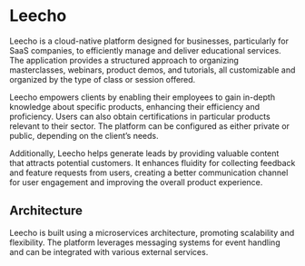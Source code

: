 # Leecho

Leecho is a cloud-native platform designed for businesses, particularly for SaaS companies, to efficiently manage and deliver educational services. The application provides a structured approach to organizing masterclasses, webinars, product demos, and tutorials, all customizable and organized by the type of class or session offered.

Leecho empowers clients by enabling their employees to gain in-depth knowledge about specific products, enhancing their efficiency and proficiency. Users can also obtain certifications in particular products relevant to their sector. The platform can be configured as either private or public, depending on the client’s needs.

Additionally, Leecho helps generate leads by providing valuable content that attracts potential customers. It enhances fluidity for collecting feedback and feature requests from users, creating a better communication channel for user engagement and improving the overall product experience.

## Architecture

Leecho is built using a microservices architecture, promoting scalability and flexibility. The platform leverages messaging systems for event handling and can be integrated with various external services.

